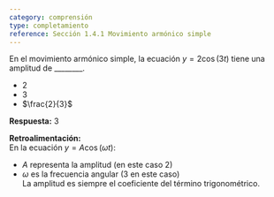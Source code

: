 ```yaml
---
category: comprensión
type: completamiento  
reference: Sección 1.4.1 Movimiento armónico simple  
---
```


En el movimiento armónico simple, la ecuación $y = 2\cos(3t)$ tiene una amplitud de \_\_\_\_\_\_\_\_.  

- $2$  
- $3$  
- $\frac{2}{3}$  

**Respuesta:** $3$

**Retroalimentación:**  
En la ecuación $y = A\cos(\omega t)$:  
- $A$ representa la amplitud (en este caso $2$)  
- $\omega$ es la frecuencia angular ($3$ en este caso)  
La amplitud es siempre el coeficiente del término trigonométrico.
